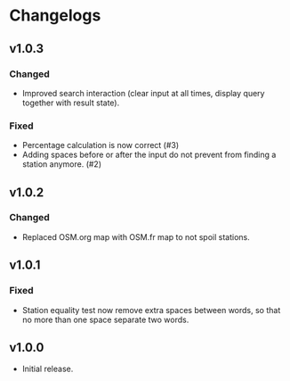 # Changelogs

## v1.0.3

### Changed

- Improved search interaction (clear input at all times, display query together with result state).

### Fixed

- Percentage calculation is now correct (#3)
- Adding spaces before or after the input do not prevent from finding a station anymore. (#2)

## v1.0.2

### Changed

- Replaced OSM.org map with OSM.fr map to not spoil stations.

## v1.0.1

### Fixed

- Station equality test now remove extra spaces between words, so that no more than one space separate two words.

## v1.0.0

- Initial release.
